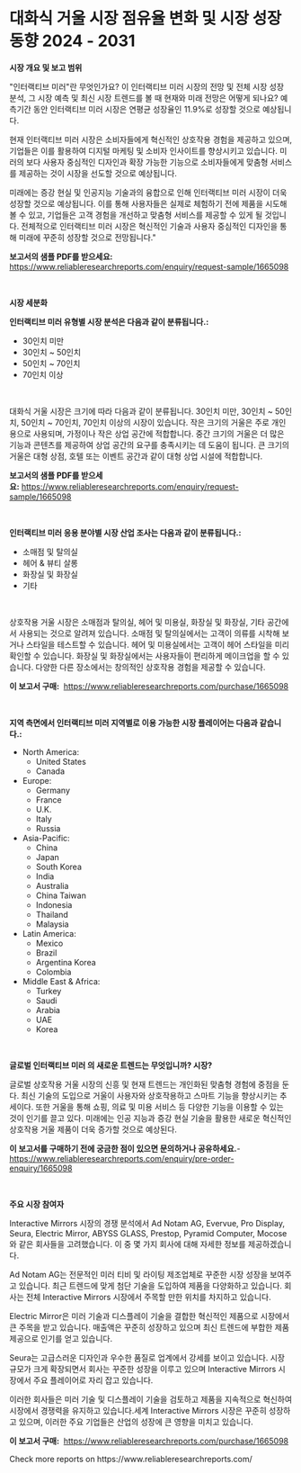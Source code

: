 <p><h1>대화식 거울 시장 점유율 변화 및 시장 성장 동향 2024 - 2031</h1></p><p><strong>시장 개요 및 보고 범위</strong></p>
<p><p> "인터랙티브 미러"란 무엇인가요? 이 인터랙티브 미러 시장의 전망 및 전체 시장 성장 분석, 그 시장 예측 및 최신 시장 트렌드를 볼 때 현재와 미래 전망은 어떻게 되나요? 예측기간 동안 인터랙티브 미러 시장은 연평균 성장율인 11.9%로 성장할 것으로 예상됩니다. </p><p>현재 인터랙티브 미러 시장은 소비자들에게 혁신적인 상호작용 경험을 제공하고 있으며, 기업들은 이를 활용하여 디지털 마케팅 및 소비자 인사이트를 향상시키고 있습니다. 미러의 보다 사용자 중심적인 디자인과 확장 가능한 기능으로 소비자들에게 맞춤형 서비스를 제공하는 것이 시장을 선도할 것으로 예상됩니다.</p><p>미래에는 증강 현실 및 인공지능 기술과의 융합으로 인해 인터랙티브 미러 시장이 더욱 성장할 것으로 예상됩니다. 이를 통해 사용자들은 실제로 체험하기 전에 제품을 시도해 볼 수 있고, 기업들은 고객 경험을 개선하고 맞춤형 서비스를 제공할 수 있게 될 것입니다. 전체적으로 인터랙티브 미러 시장은 혁신적인 기술과 사용자 중심적인 디자인을 통해 미래에 꾸준히 성장할 것으로 전망됩니다."</p></p>
<p><strong>보고서의 샘플 PDF를 받으세요:</strong> <a href="https://www.reliableresearchreports.com/enquiry/request-sample/1665098">https://www.reliableresearchreports.com/enquiry/request-sample/1665098</a></p>
<p>&nbsp;</p>
<p><strong>시장 세분화</strong></p>
<p><strong>인터랙티브 미러 유형별 시장 분석은 다음과 같이 분류됩니다.:</strong></p>
<p><ul><li>30인치 미만</li><li>30인치 ~ 50인치</li><li>50인치 ~ 70인치</li><li>70인치 이상</li></ul></p>
<p>&nbsp;</p>
<p><p>대화식 거울 시장은 크기에 따라 다음과 같이 분류됩니다. 30인치 미만, 30인치 ~ 50인치, 50인치 ~ 70인치, 70인치 이상의 시장이 있습니다. 작은 크기의 거울은 주로 개인용으로 사용되며, 가정이나 작은 상업 공간에 적합합니다. 중간 크기의 거울은 더 많은 기능과 콘텐츠를 제공하여 상업 공간의 요구를 충족시키는 데 도움이 됩니다. 큰 크기의 거울은 대형 상점, 호텔 또는 이벤트 공간과 같이 대형 상업 시설에 적합합니다.</p></p>
<p><strong>보고서의 샘플 PDF를 받으세요:</strong>&nbsp;<a href="https://www.reliableresearchreports.com/enquiry/request-sample/1665098">https://www.reliableresearchreports.com/enquiry/request-sample/1665098</a></p>
<p>&nbsp;</p>
<p><strong> 인터랙티브 미러 응용 분야별 시장 산업 조사는 다음과 같이 분류됩니다.:</strong></p>
<p><ul><li>소매점 및 탈의실</li><li>헤어 & 뷰티 살롱</li><li>화장실 및 화장실</li><li>기타</li></ul></p>
<p>&nbsp;</p>
<p><p>상호작용 거울 시장은 소매점과 탈의실, 헤어 및 미용실, 화장실 및 화장실, 기타 공간에서 사용되는 것으로 알려져 있습니다. 소매점 및 탈의실에서는 고객이 의류를 시착해 보거나 스타일을 테스트할 수 있습니다. 헤어 및 미용실에서는 고객이 헤어 스타일을 미리 확인할 수 있습니다. 화장실 및 화장실에서는 사용자들이 편리하게 메이크업을 할 수 있습니다. 다양한 다른 장소에서는 창의적인 상호작용 경험을 제공할 수 있습니다.</p></p>
<p><strong>이 보고서 구매:</strong>&nbsp; <a href="https://www.reliableresearchreports.com/purchase/1665098">https://www.reliableresearchreports.com/purchase/1665098</a></p>
<p>&nbsp;</p>
<p><strong>지역 측면에서 인터랙티브 미러 지역별로 이용 가능한 시장 플레이어는 다음과 같습니다.:</strong></p>
<p><ul>
    <li>
        North America:
        <ul>
            <li>United States</li>
            <li>Canada</li>
        </ul>
    </li>
    <li>
        Europe:
        <ul>
            <li>Germany</li>
            <li>France</li>
            <li>U.K.</li>
            <li>Italy</li>
            <li>Russia</li>
        </ul>
    </li>
    <li>
        Asia-Pacific:
        <ul>
            <li>China</li>
            <li>Japan</li>
            <li>South Korea</li>
            <li>India</li>
            <li>Australia</li>
            <li>China Taiwan</li>
            <li>Indonesia</li>
            <li>Thailand</li>
            <li>Malaysia</li>
        </ul>
    </li>
    <li>
        Latin America:
        <ul>
            <li>Mexico</li>
            <li>Brazil</li>
            <li>Argentina Korea</li>
            <li>Colombia</li>
        </ul>
    </li>
    <li>
        Middle East & Africa:
        <ul>
            <li>Turkey</li>
            <li>Saudi</li>
            <li>Arabia</li>
            <li>UAE</li>
            <li>Korea</li>
        </ul>
    </li>
    </ul></p>
<p>&nbsp;</p>
<p><strong>글로벌 인터랙티브 미러 의 새로운 트렌드는 무엇입니까? 시장?</strong></p>
<p><p>글로벌 상호작용 거울 시장의 신흥 및 현재 트렌드는 개인화된 맞춤형 경험에 중점을 둔다. 최신 기술의 도입으로 거울이 사용자와 상호작용하고 스마트 기능을 향상시키는 추세이다. 또한 거울을 통해 쇼핑, 의료 및 미용 서비스 등 다양한 기능을 이용할 수 있는 것이 인기를 끌고 있다. 미래에는 인공 지능과 증강 현실 기술을 활용한 새로운 혁신적인 상호작용 거울 제품이 더욱 증가할 것으로 예상된다.</p></p>
<p><strong>이 보고서를 구매하기 전에 궁금한 점이 있으면 문의하거나 공유하세요.</strong>- <a href="https://www.reliableresearchreports.com/enquiry/pre-order-enquiry/1665098">https://www.reliableresearchreports.com/enquiry/pre-order-enquiry/1665098</a></p>
<p>&nbsp;</p>
<p><strong>주요 시장 참여자</strong></p>
<p><p>Interactive Mirrors 시장의 경쟁 분석에서 Ad Notam AG, Evervue, Pro Display, Seura, Electric Mirror, ABYSS GLASS, Prestop, Pyramid Computer, Mocose와 같은 회사들을 고려했습니다. 이 중 몇 가지 회사에 대해 자세한 정보를 제공하겠습니다.</p><p>Ad Notam AG는 전문적인 미러 티비 및 라이팅 제조업체로 꾸준한 시장 성장을 보여주고 있습니다. 최근 트렌드에 맞게 첨단 기술을 도입하여 제품을 다양화하고 있습니다. 회사는 전체 Interactive Mirrors 시장에서 주목할 만한 위치를 차지하고 있습니다.</p><p>Electric Mirror은 미러 기술과 디스플레이 기술을 결합한 혁신적인 제품으로 시장에서 큰 주목을 받고 있습니다. 매출액은 꾸준히 성장하고 있으며 최신 트렌드에 부합한 제품 제공으로 인기를 얻고 있습니다.</p><p>Seura는 고급스러운 디자인과 우수한 품질로 업계에서 강세를 보이고 있습니다. 시장 규모가 크게 확장되면서 회사는 꾸준한 성장을 이루고 있으며 Interactive Mirrors 시장에서 주요 플레이어로 자리 잡고 있습니다.</p><p>이러한 회사들은 미러 기술 및 디스플레이 기술을 검토하고 제품을 지속적으로 혁신하여 시장에서 경쟁력을 유지하고 있습니다.세계 Interactive Mirrors 시장은 꾸준히 성장하고 있으며, 이러한 주요 기업들은 산업의 성장에 큰 영향을 미치고 있습니다.</p></p>
<p><strong>이 보고서 구매:</strong>&nbsp;&nbsp;<a href="https://www.reliableresearchreports.com/purchase/1665098">https://www.reliableresearchreports.com/purchase/1665098</a></p>
<p>Check more reports on https://www.reliableresearchreports.com/</p>
